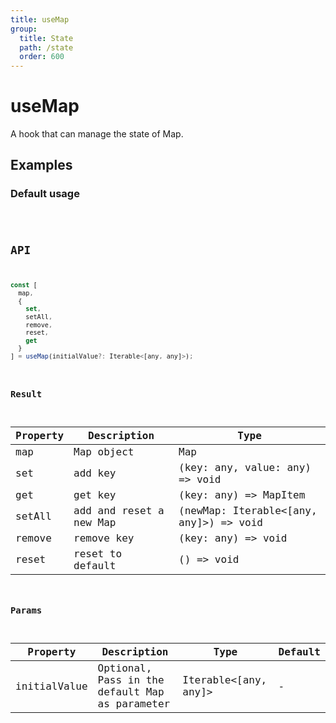 ```yaml
---
title: useMap
group:
  title: State
  path: /state
  order: 600
---
```


# useMap

A hook that can manage the state of Map.

## Examples

### Default usage

<code src="./demo/demo1.tsx" />

## API

```javascript
const [
  map,
  {
    set, 
    setAll, 
    remove, 
    reset, 
    get
  }
] = useMap(initialValue?: Iterable<[any, any]>);
```

### Result

| Property | Description                                         | Type                 |
|----------|--------------------------------------|----------------------|
| map  | Map object                         | Map              |
| set | add key | (key: any, value: any) => void |
| get | get key | (key: any) => MapItem |
| setAll | add and reset a new Map | (newMap: Iterable<[any, any]>) => void |
| remove | remove key | (key: any) => void |
| reset | reset to default | () => void |

### Params

| Property | Description                                 | Type                   | Default |
|---------|----------------------------------------------|------------------------|--------|
| initialValue | Optional, Pass in the default Map as parameter  | Iterable<[any, any]\> | -      |
